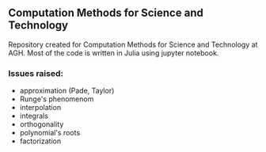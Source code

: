 ## Computation Methods for Science and Technology 
Repository created for Computation Methods for Science and Technology at AGH. 
Most of the code is written in Julia using jupyter notebook.

### Issues raised:
- approximation (Pade, Taylor)
- Runge's phenomenom
- interpolation
- integrals
- orthogonality
- polynomial's roots
- factorization
